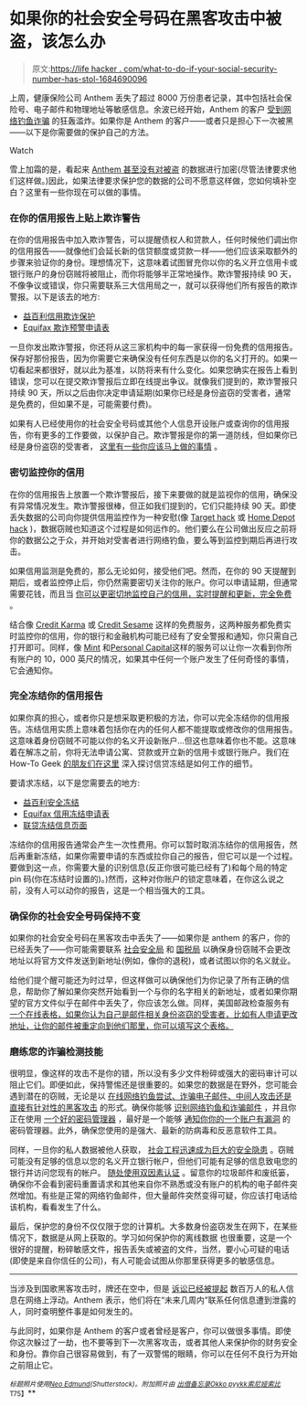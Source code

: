 # 如果你的社会安全号码在黑客攻击中被盗，该怎么办

> 原文:[https://life hacker . com/what-to-do-if-your-social-security-number-has-stol-1684690096](https://lifehacker.com/what-to-do-if-your-social-security-number-has-been-stol-1684690096)

上周，健康保险公司 Anthem 丢失了超过 8000 万份患者记录，其中包括社会保险号、电子邮件和物理地址等敏感信息。余波已经开始，Anthem 的客户 [受到网络钓鱼诈骗](https://gizmodo.com/beware-anthem-hack-victims-are-getting-bombarded-by-ph-1684285394) 的狂轰滥炸。如果你是 Anthem 的客户——或者只是担心下一次被黑——以下是你需要做的保护自己的方法。

Watch

雪上加霜的是，看起来 [Anthem 甚至没有对被盗](http://www.wsj.com/articles/investigators-eye-china-in-anthem-hack-1423167560) 的数据进行加密(尽管法律要求他们这样做。)因此，如果法律要求保护您的数据的公司不愿意这样做，您如何填补空白？这里有一些你现在可以做的事情。

### 在你的信用报告上贴上欺诈警告

在你的信用报告中加入欺诈警告，可以提醒债权人和贷款人，任何时候他们调出你的信用报告——就像他们会延长新的信贷额度或贷款一样——他们应该采取额外的步骤来验证你的身份。理想情况下，这意味着试图冒充你以你的名义开立信用卡或银行账户的身份窃贼将被阻止，而你将能够半正常地操作。欺诈警报持续 90 天，不像争议或错误，你只需要联系三大信用局之一，就可以获得他们所有报告的欺诈警报。以下是该去的地方:

*   [益百利信用欺诈保护](https://www.experian.com/fraud/center.html)
*   [Equifax 欺诈预警申请表](https://www.alerts.equifax.com/AutoFraud_Online/jsp/fraudAlert.jsp)

一旦你发出欺诈警报，你还将从这三家机构中的每一家获得一份免费的信用报告。保存好那份报告，因为你需要它来确保没有任何东西是以你的名义打开的。如果一切看起来都很好，就以此为基准，以防将来有什么变化。如果您确实在报告上看到错误，您可以在提交欺诈警报后立即在线提出争议。就像我们提到的，欺诈警报只持续 90 天，所以之后由你决定申请延期(如果你已经是身份盗窃的受害者，通常是免费的，但如果不是，可能需要付费)。

如果有人已经使用你的社会安全号码或其他个人信息开设账户或查询你的信用报告，你有更多的工作要做，以保护自己。欺诈警报是你的第一道防线，但如果你已经是身份盗窃的受害者， [这里有一些你应该马上做的事情](https://lifehacker.com/five-steps-to-take-immediately-if-youre-the-victim-of-1507265334) 。

### 密切监控你的信用

在你的信用报告上放置一个欺诈警报后，接下来要做的就是监视你的信用，确保没有异常情况发生。欺诈警报很棒，但正如我们提到的，它们只能持续 90 天。即使丢失数据的公司向你提供信用监控作为一种安慰(像 [Target hack](http://lifehacker.com/target-hacked-credit-cards-and-private-data-for-40-mil-1486402421) 或 [Home Depot hack](http://lifehacker.com/home-depot-reportedly-hacked-by-same-group-that-hacked-1631973172) )，数据窃贼也知道这个过程是如何运作的。他们要么在公司做出反应之前将你的数据公之于众，并开始对受害者进行网络钓鱼，要么等到监控到期后再进行攻击。

如果信用监测是免费的，那么无论如何，接受他们吧。然而，在你的 90 天提醒到期后，或者监控停止后，你仍然需要密切关注你的账户。你可以申请延期，但通常需要花钱，而且当 [你可以更密切地监控自己的信用，实时提醒和更新，完全免费](https://lifehacker.com/how-to-monitor-your-own-credit-for-free-forever-1510277742) 。

结合像 [Credit Karma](https://www.creditkarma.com/) 或 [Credit Sesame](https://www.creditsesame.com/) 这样的免费服务，这两种服务都免费实时监控你的信用，你的银行和金融机构可能已经有了安全警报和通知，你只需自己打开即可。同样，像 [Mint](https://mint.com/) 和[Personal Capital](https://www.personalcapital.com/)这样的服务可以让你一次看到你所有账户的 10，000 英尺的情况，如果其中任何一个账户发生了任何奇怪的事情，它会通知你。

### 完全冻结你的信用报告

如果你真的担心，或者你只是想采取更积极的方法，你可以完全冻结你的信用报告。冻结信用实质上意味着包括你在内的任何人都不能提取或修改你的信用报告。这意味着身份窃贼不可能以你的名义开设新账户...但这也意味着你也不能。这意味着在解冻之前，你将无法申请公寓、贷款或开立新的信用卡或银行账户。我们在 How-To Geek [的朋友们在这里](http://www.howtogeek.com/209396/how-to-prevent-identity-thieves-from-opening-accounts-in-your-name/) 深入探讨信贷冻结是如何工作的细节。

要请求冻结，以下是您需要去的地方:

*   [益百利安全冻结](https://www.experian.com/freeze/)
*   [Equifax 信用冻结申请表](https://www.freeze.equifax.com/)
*   [联贷冻结信息页面](https://freeze.transunion.com/sf/securityFreeze/landingPage.jsp)

冻结你的信用报告通常会产生一次性费用。你可以暂时取消冻结你的信用报告，然后再重新冻结，如果你需要申请的东西或拉你自己的报告，但它可以是一个过程。要做到这一点，你需要大量的识别信息(反正你很可能已经有了)和每个局的特定 pin 码(你在冻结时设置的)。)然而，这种对你账户的锁定意味着，在你这么说之前，没有人可以动你的报告，这是一个相当强大的工具。

### 确保你的社会安全号码保持不变

如果你的社会安全号码在黑客攻击中丢失了——如果你是 anthem 的客户，你的已经丢失了——你可能需要联系 [社会安全局](http://www.ssa.gov/) 和 [国税局](http://www.irs.gov/uac/Identity-Protection) 以确保身份窃贼不会更改地址以将官方文件发送到新地址(例如，像你的退税)，或者试图以你的名义就业。

给他们提个醒可能还为时过早，但这样做可以确保他们为你记录了所有正确的信息，帮助你了解如果你突然开始看到一个与你的名字相关的新地址，或者如果你期望的官方文件似乎在邮件中丢失了，你应该怎么做。同样，美国邮政检查服务有 [一个在线表格，如果你认为自己是邮件相关身份盗窃的受害者，比如有人申请更改地址，让你的邮件被重定向到他们那里，你可以填写这个表格。](http://ehome.uspis.gov/mailtheft/idtheft.aspx)

### 磨练您的诈骗检测技能

很明显，像这样的攻击不是你的错，所以没有多少文件粉碎或强大的密码审计可以阻止它们。即便如此，保持警惕还是很重要的。如果您的数据是在野外，您可能会遇到潜在的窃贼，无论是以 [在线网络钓鱼尝试、诈骗电子邮件、中间人攻击还是直接有针对性的黑客攻击](http://lifehacker.com/how-to-protect-yourself-from-online-fraud-and-identity-5858197) 的形式。确保你能够 [识别网络钓鱼和诈骗邮件](https://lifehacker.com/how-to-boost-your-phishing-detection-skills-and-avoid-e-5873050) ，并且你正在使用 [一个好的密码管理器](http://lifehacker.com/the-five-best-password-managers-5529133) ，最好是一个能够 [通知你你的一个账户有漏洞](http://lifehacker.com/lifehacker-faceoff-the-best-password-managers-compare-1682443320) 的密码管理器。此外，确保您使用的是强大、最新的防病毒和反恶意软件工具。

同样，一旦你的私人数据被他人获取， [社会工程迅速成为巨大的安全隐患](https://lifehacker.com/why-social-engineering-should-be-your-biggest-security-1630321227) 。窃贼可能没有足够的信息以您的名义开立银行帐户，但他们可能有足够的信息致电您的银行并访问您现有的帐户。 [随处使用双因素认证](http://lifehacker.com/heres-everywhere-you-should-enable-two-factor-authentic-5938565) 。留意你的垃圾邮件和废纸篓，确保你不会看到密码重置请求和其他来自你不熟悉或没有账户的机构的电子邮件突然增加。有些是正常的网络钓鱼邮件，但大量邮件突然变得可疑，你应该打电话给该机构，看看发生了什么。

最后，保护您的身份不仅仅限于您的计算机。大多数身份盗窃发生在网下，在某些情况下，数据是从网上获取的。学习如何保护你的离线数据 也很重要，这是一个很好的提醒，粉碎敏感文件，报告丢失或被盗的文件，当然，要小心可疑的电话(即使是来自你信任的公司)，有人可能会试图从你那里获得更多的敏感信息。

* * *

当涉及到国歌黑客攻击时，牌还在空中，但是 [诉讼已经被提起](http://www.usatoday.com/story/tech/2015/02/07/anthem-hack-80-million-lawsuits-data-privacy/23037879/) 数百万人的私人信息在网络上浮动。Anthem 表示，他们将在“未来几周内”联系任何信息遭到泄露的人，同时查明整件事是如何发生的。

与此同时，如果你是 Anthem 的客户或者曾经是客户，你可以做很多事情。即使你这次躲过了一劫，也不要等到下一次黑客攻击，或者其他人来保护你的财务安全和身份。靠你自己很容易做到，有了一双警惕的眼睛，你可以在任何不良行为开始之前阻止它。

<small>*标题照片使用*</small>[<small>*Neo Edmund*</small>](http://www.shutterstock.com/pic-45410308/stock-photo-social-security-card.html?src=id&ws=1)<small>*(Shutterstock)。附加照片由*</small> [<small>*出借备忘录*</small>](https://www.flickr.com/photos/lendingmemo/11942507795/)<small></small>*[<small>*Okko pyykk*</small>](https://www.flickr.com/photos/data_op/2607667209)<small></small>*[<small>*索尼娅索比*</small>](http://www.shutterstock.com/pic-1538955/stock-photo-frozen-credit-card-in-a-block-of-ice.html?src=id&ws=1) <small>T75】</small>**